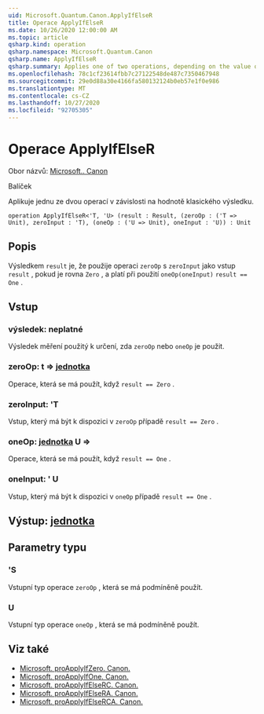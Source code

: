 ```yaml
---
uid: Microsoft.Quantum.Canon.ApplyIfElseR
title: Operace ApplyIfElseR
ms.date: 10/26/2020 12:00:00 AM
ms.topic: article
qsharp.kind: operation
qsharp.namespace: Microsoft.Quantum.Canon
qsharp.name: ApplyIfElseR
qsharp.summary: Applies one of two operations, depending on the value of a classical result.
ms.openlocfilehash: 78c1cf23614fbb7c27122548de487c7350467948
ms.sourcegitcommit: 29e0d88a30e4166fa580132124b0eb57e1f0e986
ms.translationtype: MT
ms.contentlocale: cs-CZ
ms.lasthandoff: 10/27/2020
ms.locfileid: "92705305"
---
```

# <a name="applyifelser-operation"></a>Operace ApplyIfElseR

Obor názvů: [Microsoft.. Canon](xref:Microsoft.Quantum.Canon)

Balíček [](https://nuget.org/packages/)


Aplikuje jednu ze dvou operací v závislosti na hodnotě klasického výsledku.

```qsharp
operation ApplyIfElseR<'T, 'U> (result : Result, (zeroOp : ('T => Unit), zeroInput : 'T), (oneOp : ('U => Unit), oneInput : 'U)) : Unit
```


## <a name="description"></a>Popis

Výsledkem `result` je, že použije operaci `zeroOp` s `zeroInput` jako vstup `result` , pokud je rovna `Zero` , a platí při použití `oneOp(oneInput)` `result == One` .

## <a name="input"></a>Vstup

### <a name="result--__invalidresult__"></a>výsledek: __neplatné <Result>__

Výsledek měření použitý k určení, zda `zeroOp` nebo `oneOp` je použit.


### <a name="zeroop--t--unit"></a>zeroOp: t => [jednotka](xref:microsoft.quantum.lang-ref.unit) 

Operace, která se má použít, když `result == Zero` .


### <a name="zeroinput--t"></a>zeroInput: 'T

Vstup, který má být k dispozici v `zeroOp` případě `result == Zero` .


### <a name="oneop--u--unit"></a>oneOp: [jednotka](xref:microsoft.quantum.lang-ref.unit) U => 

Operace, která se má použít, když `result == One` .


### <a name="oneinput--u"></a>oneInput: ' U

Vstup, který má být k dispozici v `oneOp` případě `result == One` .



## <a name="output--unit"></a>Výstup: [jednotka](xref:microsoft.quantum.lang-ref.unit)



## <a name="type-parameters"></a>Parametry typu

### <a name="t"></a>'S

Vstupní typ operace `zeroOp` , která se má podmíněně použít.
### <a name="u"></a>U

Vstupní typ operace `oneOp` , která se má podmíněně použít.

## <a name="see-also"></a>Viz také

- [Microsoft. proApplyIfZero. Canon.](xref:Microsoft.Quantum.Canon.ApplyIfZero)
- [Microsoft. proApplyIfOne. Canon.](xref:Microsoft.Quantum.Canon.ApplyIfOne)
- [Microsoft. proApplyIfElseRC. Canon.](xref:Microsoft.Quantum.Canon.ApplyIfElseRC)
- [Microsoft. proApplyIfElseRA. Canon.](xref:Microsoft.Quantum.Canon.ApplyIfElseRA)
- [Microsoft. proApplyIfElseRCA. Canon.](xref:Microsoft.Quantum.Canon.ApplyIfElseRCA)